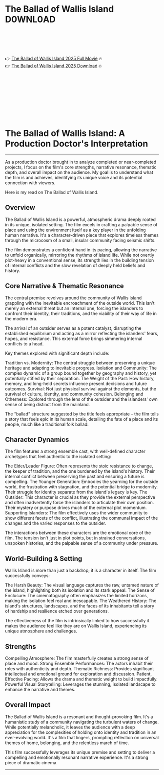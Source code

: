 # The Ballad of Wallis Island D0WNL0AD

<br><br><br><br>


👉 <a href="https://Luis-cororetko1974.github.io/itdleiwini/">The Ballad of Wallis Island 2025 Full Movie</a> 🔥
<br>
👉 <a href="https://Luis-cororetko1974.github.io/itdleiwini/">The Ballad of Wallis Island 2025 Download</a> 🔥


<br><br><br><br><br><br><br><br>



# The Ballad of Wallis Island: A Production Doctor's Interpretation

---

As a production doctor brought in to analyze completed or near-completed projects, I focus on the film's core strengths, narrative resonance, thematic depth, and overall impact on the audience. My goal is to understand what the film is and achieves, identifying its unique voice and its potential connection with viewers.

Here is my read on The Ballad of Wallis Island.

## Overview

The Ballad of Wallis Island is a powerful, atmospheric drama deeply rooted in its unique, isolated setting. The film excels in crafting a palpable sense of place and using the environment itself as a key player in the unfolding human narrative. It's a character-driven piece that explores timeless themes through the microcosm of a small, insular community facing seismic shifts.

The film demonstrates a confident hand in its pacing, allowing the narrative to unfold organically, mirroring the rhythms of island life. While not overtly plot-heavy in a conventional sense, its strength lies in the building tension of internal conflicts and the slow revelation of deeply held beliefs and history.

## Core Narrative & Thematic Resonance

The central premise revolves around the community of Wallis Island grappling with the inevitable encroachment of the outside world. This isn't merely an external threat but an internal one, forcing the islanders to confront their identity, their traditions, and the viability of their way of life in the modern era.

The arrival of an outsider serves as a potent catalyst, disrupting the established equilibrium and acting as a mirror reflecting the islanders' fears, hopes, and resistance. This external force brings simmering internal conflicts to a head.

Key themes explored with significant depth include:

   Tradition vs. Modernity: The central struggle between preserving a unique heritage and adapting to inevitable progress.
   Isolation and Community: The complex dynamic of a group bound together by geography and history, yet potentially stifled by their separation.
   The Weight of the Past: How history, memory, and long-held secrets influence present decisions and future outcomes.
   Survival: Not just physical survival against the elements, but the survival of culture, identity, and community cohesion.
   Belonging and Otherness: Explored through the lens of the outsider and the islanders' own sense of being distinct from the mainland.

The "ballad" structure suggested by the title feels appropriate – the film tells a story that feels epic in its human scale, detailing the fate of a place and its people, much like a traditional folk ballad.

## Character Dynamics

The film features a strong ensemble cast, with well-defined character archetypes that feel authentic to the isolated setting:

   The Elder/Leader Figure: Often represents the stoic resistance to change, the keeper of tradition, and the one burdened by the island's history. Their internal conflict between preserving the past and ensuring a future is compelling.
   The Younger Generation: Embodies the yearning for the outside world, the frustration with stagnation, and the potential bridge to modernity. Their struggle for identity separate from the island's legacy is key.
   The Outsider: This character is crucial as they provide the external perspective and often inadvertently force the islanders to articulate their own position. Their mystery or purpose drives much of the external plot momentum.
   Supporting Islanders: The film effectively uses the wider community to show different facets of the conflict, illustrating the communal impact of the changes and the varied responses to the outsider.

The interactions between these characters are the emotional core of the film. The tension isn't just in plot points, but in strained conversations, unspoken histories, and the palpable sense of a community under pressure.

## World-Building & Setting

Wallis Island is more than just a backdrop; it is a character in itself. The film successfully conveys:

   The Harsh Beauty: The visual language captures the raw, untamed nature of the island, highlighting both its isolation and its stark appeal.
   The Sense of Enclosure: The cinematography often emphasizes the limited horizons, making the isolation feel real and inescapable.
   The Weathered History: The island's structures, landscapes, and the faces of its inhabitants tell a story of hardship and resilience etched over generations.

The effectiveness of the film is intrinsically linked to how successfully it makes the audience feel like they are on Wallis Island, experiencing its unique atmosphere and challenges.

## Strengths

   Compelling Atmosphere: The film masterfully creates a strong sense of place and mood.
   Strong Ensemble Performances: The actors inhabit their roles with authenticity and depth.
   Thematic Richness: Provides significant intellectual and emotional ground for exploration and discussion.
   Patient, Effective Pacing: Allows the drama and thematic weight to build impactfully.
   Powerful Visual Storytelling: Leverages the stunning, isolated landscape to enhance the narrative and themes.

## Overall Impact

The Ballad of Wallis Island is a resonant and thought-provoking film. It's a humanistic study of a community navigating the turbulent waters of change. While potentially melancholic, it leaves the audience with a deep appreciation for the complexities of holding onto identity and tradition in an ever-evolving world. It's a film that lingers, prompting reflection on universal themes of home, belonging, and the relentless march of time.

This film successfully leverages its unique premise and setting to deliver a compelling and emotionally resonant narrative experience. It's a strong piece of dramatic cinema.

---


